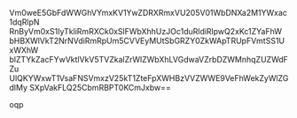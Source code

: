 Vm0weE5GbFdWWGhVYmxKV1YwZDRXRmxVU205V01WbDNXa2M1YWxac1dqRlpN
RnByVm0xS1IyTkliRmRXCk0xSlFWbXhhUzJOc1duRldiRlpwQ2xKc1ZYaFhW
bHBXWlVkT2NrNVdiRmRpUm5CVVEyMUtSbGRZY0ZkWApTRUpFVmtSS1UxWXhW
blZTYkZacFYwVktlVkV5TVZkalZrWlZWbXhLVGdwaVZrbDZWMnhqZUZWdFZu
UlQKYWxwT1VsaFNSVmxzV25kT1ZteFpXWHBzVVZWWE9VeFhWekZyWlZGdlMy
SXpVakFLQ25CbmRBPT0KCmJxbw==

oqp